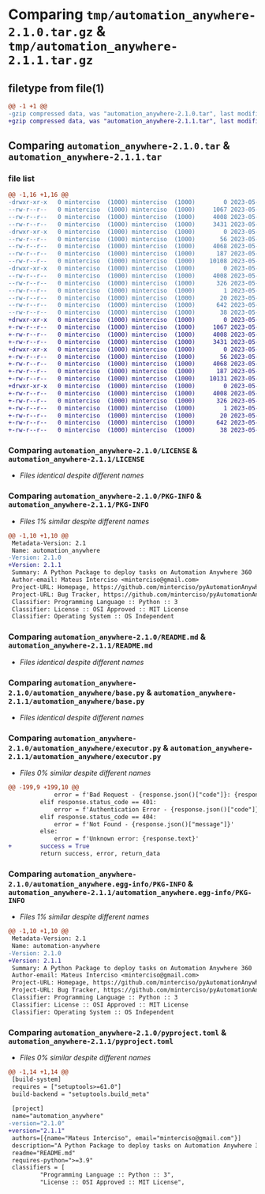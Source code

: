 # Comparing `tmp/automation_anywhere-2.1.0.tar.gz` & `tmp/automation_anywhere-2.1.1.tar.gz`

## filetype from file(1)

```diff
@@ -1 +1 @@
-gzip compressed data, was "automation_anywhere-2.1.0.tar", last modified: Fri May 19 19:11:37 2023, max compression
+gzip compressed data, was "automation_anywhere-2.1.1.tar", last modified: Fri May 19 19:50:18 2023, max compression
```

## Comparing `automation_anywhere-2.1.0.tar` & `automation_anywhere-2.1.1.tar`

### file list

```diff
@@ -1,16 +1,16 @@
-drwxr-xr-x   0 minterciso  (1000) minterciso  (1000)        0 2023-05-19 19:11:37.676112 automation_anywhere-2.1.0/
--rw-r--r--   0 minterciso  (1000) minterciso  (1000)     1067 2023-05-11 13:45:41.000000 automation_anywhere-2.1.0/LICENSE
--rw-r--r--   0 minterciso  (1000) minterciso  (1000)     4008 2023-05-19 19:11:37.676112 automation_anywhere-2.1.0/PKG-INFO
--rw-r--r--   0 minterciso  (1000) minterciso  (1000)     3431 2023-05-19 18:02:53.000000 automation_anywhere-2.1.0/README.md
-drwxr-xr-x   0 minterciso  (1000) minterciso  (1000)        0 2023-05-19 19:11:37.676112 automation_anywhere-2.1.0/automation_anywhere/
--rw-r--r--   0 minterciso  (1000) minterciso  (1000)       56 2023-05-11 13:45:41.000000 automation_anywhere-2.1.0/automation_anywhere/__init__.py
--rw-r--r--   0 minterciso  (1000) minterciso  (1000)     4068 2023-05-11 13:45:41.000000 automation_anywhere-2.1.0/automation_anywhere/base.py
--rw-r--r--   0 minterciso  (1000) minterciso  (1000)      187 2023-05-11 13:45:41.000000 automation_anywhere-2.1.0/automation_anywhere/errors.py
--rw-r--r--   0 minterciso  (1000) minterciso  (1000)    10108 2023-05-19 18:00:11.000000 automation_anywhere-2.1.0/automation_anywhere/executor.py
-drwxr-xr-x   0 minterciso  (1000) minterciso  (1000)        0 2023-05-19 19:11:37.676112 automation_anywhere-2.1.0/automation_anywhere.egg-info/
--rw-r--r--   0 minterciso  (1000) minterciso  (1000)     4008 2023-05-19 19:11:37.000000 automation_anywhere-2.1.0/automation_anywhere.egg-info/PKG-INFO
--rw-r--r--   0 minterciso  (1000) minterciso  (1000)      326 2023-05-19 19:11:37.000000 automation_anywhere-2.1.0/automation_anywhere.egg-info/SOURCES.txt
--rw-r--r--   0 minterciso  (1000) minterciso  (1000)        1 2023-05-19 19:11:37.000000 automation_anywhere-2.1.0/automation_anywhere.egg-info/dependency_links.txt
--rw-r--r--   0 minterciso  (1000) minterciso  (1000)       20 2023-05-19 19:11:37.000000 automation_anywhere-2.1.0/automation_anywhere.egg-info/top_level.txt
--rw-r--r--   0 minterciso  (1000) minterciso  (1000)      642 2023-05-19 19:10:11.000000 automation_anywhere-2.1.0/pyproject.toml
--rw-r--r--   0 minterciso  (1000) minterciso  (1000)       38 2023-05-19 19:11:37.676112 automation_anywhere-2.1.0/setup.cfg
+drwxr-xr-x   0 minterciso  (1000) minterciso  (1000)        0 2023-05-19 19:50:18.067487 automation_anywhere-2.1.1/
+-rw-r--r--   0 minterciso  (1000) minterciso  (1000)     1067 2023-05-11 13:45:41.000000 automation_anywhere-2.1.1/LICENSE
+-rw-r--r--   0 minterciso  (1000) minterciso  (1000)     4008 2023-05-19 19:50:18.067487 automation_anywhere-2.1.1/PKG-INFO
+-rw-r--r--   0 minterciso  (1000) minterciso  (1000)     3431 2023-05-19 18:02:53.000000 automation_anywhere-2.1.1/README.md
+drwxr-xr-x   0 minterciso  (1000) minterciso  (1000)        0 2023-05-19 19:50:18.067487 automation_anywhere-2.1.1/automation_anywhere/
+-rw-r--r--   0 minterciso  (1000) minterciso  (1000)       56 2023-05-11 13:45:41.000000 automation_anywhere-2.1.1/automation_anywhere/__init__.py
+-rw-r--r--   0 minterciso  (1000) minterciso  (1000)     4068 2023-05-11 13:45:41.000000 automation_anywhere-2.1.1/automation_anywhere/base.py
+-rw-r--r--   0 minterciso  (1000) minterciso  (1000)      187 2023-05-11 13:45:41.000000 automation_anywhere-2.1.1/automation_anywhere/errors.py
+-rw-r--r--   0 minterciso  (1000) minterciso  (1000)    10131 2023-05-19 19:48:44.000000 automation_anywhere-2.1.1/automation_anywhere/executor.py
+drwxr-xr-x   0 minterciso  (1000) minterciso  (1000)        0 2023-05-19 19:50:18.067487 automation_anywhere-2.1.1/automation_anywhere.egg-info/
+-rw-r--r--   0 minterciso  (1000) minterciso  (1000)     4008 2023-05-19 19:50:18.000000 automation_anywhere-2.1.1/automation_anywhere.egg-info/PKG-INFO
+-rw-r--r--   0 minterciso  (1000) minterciso  (1000)      326 2023-05-19 19:50:18.000000 automation_anywhere-2.1.1/automation_anywhere.egg-info/SOURCES.txt
+-rw-r--r--   0 minterciso  (1000) minterciso  (1000)        1 2023-05-19 19:50:18.000000 automation_anywhere-2.1.1/automation_anywhere.egg-info/dependency_links.txt
+-rw-r--r--   0 minterciso  (1000) minterciso  (1000)       20 2023-05-19 19:50:18.000000 automation_anywhere-2.1.1/automation_anywhere.egg-info/top_level.txt
+-rw-r--r--   0 minterciso  (1000) minterciso  (1000)      642 2023-05-19 19:49:47.000000 automation_anywhere-2.1.1/pyproject.toml
+-rw-r--r--   0 minterciso  (1000) minterciso  (1000)       38 2023-05-19 19:50:18.067487 automation_anywhere-2.1.1/setup.cfg
```

### Comparing `automation_anywhere-2.1.0/LICENSE` & `automation_anywhere-2.1.1/LICENSE`

 * *Files identical despite different names*

### Comparing `automation_anywhere-2.1.0/PKG-INFO` & `automation_anywhere-2.1.1/PKG-INFO`

 * *Files 1% similar despite different names*

```diff
@@ -1,10 +1,10 @@
 Metadata-Version: 2.1
 Name: automation_anywhere
-Version: 2.1.0
+Version: 2.1.1
 Summary: A Python Package to deploy tasks on Automation Anywhere 360
 Author-email: Mateus Interciso <minterciso@gmail.com>
 Project-URL: Homepage, https://github.com/minterciso/pyAutomationAnywhere
 Project-URL: Bug Tracker, https://github.com/minterciso/pyAutomationAnywhere/issues
 Classifier: Programming Language :: Python :: 3
 Classifier: License :: OSI Approved :: MIT License
 Classifier: Operating System :: OS Independent
```

### Comparing `automation_anywhere-2.1.0/README.md` & `automation_anywhere-2.1.1/README.md`

 * *Files identical despite different names*

### Comparing `automation_anywhere-2.1.0/automation_anywhere/base.py` & `automation_anywhere-2.1.1/automation_anywhere/base.py`

 * *Files identical despite different names*

### Comparing `automation_anywhere-2.1.0/automation_anywhere/executor.py` & `automation_anywhere-2.1.1/automation_anywhere/executor.py`

 * *Files 0% similar despite different names*

```diff
@@ -199,9 +199,10 @@
             error = f'Bad Request - {response.json()["code"]}: {response.json()["message"]}'
         elif response.status_code == 401:
             error = f'Authentication Error - {response.json()["code"]}: {response.json()["message"]}'
         elif response.status_code == 404:
             error = f'Not Found - {response.json()["message"]}'
         else:
             error = f'Unknown error: {response.text}'
+        success = True
         return success, error, return_data
```

### Comparing `automation_anywhere-2.1.0/automation_anywhere.egg-info/PKG-INFO` & `automation_anywhere-2.1.1/automation_anywhere.egg-info/PKG-INFO`

 * *Files 1% similar despite different names*

```diff
@@ -1,10 +1,10 @@
 Metadata-Version: 2.1
 Name: automation-anywhere
-Version: 2.1.0
+Version: 2.1.1
 Summary: A Python Package to deploy tasks on Automation Anywhere 360
 Author-email: Mateus Interciso <minterciso@gmail.com>
 Project-URL: Homepage, https://github.com/minterciso/pyAutomationAnywhere
 Project-URL: Bug Tracker, https://github.com/minterciso/pyAutomationAnywhere/issues
 Classifier: Programming Language :: Python :: 3
 Classifier: License :: OSI Approved :: MIT License
 Classifier: Operating System :: OS Independent
```

### Comparing `automation_anywhere-2.1.0/pyproject.toml` & `automation_anywhere-2.1.1/pyproject.toml`

 * *Files 0% similar despite different names*

```diff
@@ -1,14 +1,14 @@
 [build-system]
 requires = ["setuptools>=61.0"]
 build-backend = "setuptools.build_meta"
 
 [project]
 name="automation_anywhere"
-version="2.1.0"
+version="2.1.1"
 authors=[{name="Mateus Interciso", email="minterciso@gmail.com"}]
 description="A Python Package to deploy tasks on Automation Anywhere 360"
 readme="README.md"
 requires-python=">=3.9"
 classifiers = [
         "Programming Language :: Python :: 3",
         "License :: OSI Approved :: MIT License",
```

